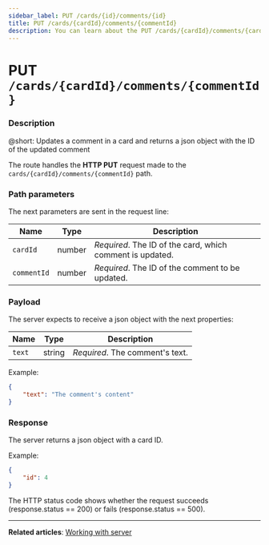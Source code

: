 ```yaml
---
sidebar_label: PUT /cards/{id}/comments/{id}
title: PUT /cards/{cardId}/comments/{commentId}
description: You can learn about the PUT /cards/{cardId}/comments/{cardId} REST route in the documentation of the DHTMLX JavaScript Kanban library. Browse developer guides and API reference, try out code examples and live demos, and download a free 30-day evaluation version of DHTMLX Kanban.
---
```


# PUT `/cards/{cardId}/comments/{commentId}`

### Description

@short: Updates a comment in a card and returns a json object with the ID of the updated comment

The route handles the **HTTP PUT** request made to the `cards/{cardId}/comments/{commentId}` path.

### Path parameters

The next parameters are sent in the request line:

| Name        | Type        | Description |
| ----------- | ----------- | ----------- |
| `cardId`    |  number     | *Required*. The ID of the card, which comment is updated. |
| `commentId` |  number     | *Required*. The ID of the comment to be updated. |

### Payload

The server expects to receive a json object with the next properties:

| Name        | Type        | Description |
| ----------- | ----------- | ----------- |
| `text`      | string      | *Required*. The comment's text.|

Example:

~~~json
{
    "text": "The comment's content"
}
~~~

### Response

The server returns a json object with a card ID.

Example:

~~~json
{
    "id": 4
}
~~~

The HTTP status code shows whether the request succeeds (response.status == 200) or fails (response.status == 500).

---

**Related articles**: [Working with server](guides/working_with_server.md)

